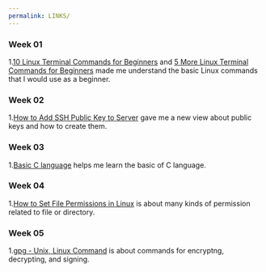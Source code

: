 ```yaml
---
permalink: LINKS/
---
```


### Week 01
1.[10 Linux Terminal Commands for Beginners](https://www.youtube.com/watch?v=CpTfQ-q6MPU) and [5 More Linux Terminal Commands for Beginners](https://www.youtube.com/watch?v=nbXwdIhR0HE) made me understand the basic Linux commands that I would use as a beginner.

### Week 02
1.[How to Add SSH Public Key to Server](https://linuxhandbook.com/add-ssh-public-key-to-server/) gave me a new view about public keys and how to create them.

### Week 03
1.[Basic C language](https://www.w3schools.com/c/c_intro.php) helps me learn the basic of C language.

### Week 04
1.[How to Set File Permissions in Linux](https://www.geeksforgeeks.org/permissions-in-linux/) is about many kinds of permission related to file or directory.

### Week 05
1.[gpg - Unix, Linux Command](https://www.tutorialspoint.com/unix_commands/gpg.htm) is about commands for encryptng, decrypting, and signing.
